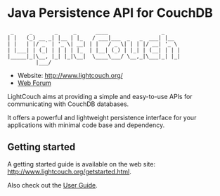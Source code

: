 Java Persistence API for CouchDB
================================
     _     _       _     _      ____                 _     
    | |   (_) __ _| |__ | |_   / ___|___  _   _  ___| |__  
    | |   | |/ _` | '_ \| __| | |   / _ \| | | |/ __| '_ \ 
    | |___| | (_| | | | | |_  | |__| (_) | |_| | (__| | | |
    |_____|_|\__, |_| |_|\__|  \____\___/ \__,_|\___|_| |_|
             |___/    

* Website: <http://www.lightcouch.org/>
* [Web Forum](http://groups.google.com/group/lightcouch)

LightCouch aims at providing a simple and easy-to-use APIs for communicating with CouchDB databases. 

It offers a powerful and lightweight persistence interface for your applications with minimal code base and dependency.

Getting started
---------------
A getting started guide is available on the web site: <http://www.lightcouch.org/getstarted.html>.

Also check out the [User Guide](http://www.lightcouch.org/lightcouch-guide.html).
